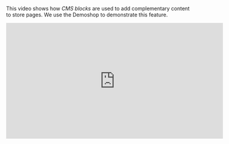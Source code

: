 This video shows how _CMS blocks_ are used to add complementary content to store pages. We use the Demoshop to demonstrate this feature.

<iframe src="https://fast.wistia.net/embed/iframe/zg6qxoe2dn" title="CMS Blocks" allowtransparency="true" frameborder="0" scrolling="no" class="wistia_embed" name="wistia_embed" allowfullscreen="0" mozallowfullscreen="0" webkitallowfullscreen="0" oallowfullscreen="0" msallowfullscreen="0" width="589" height="315"></iframe>